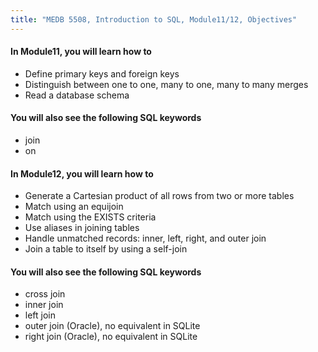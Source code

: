 ```yaml
---
title: "MEDB 5508, Introduction to SQL, Module11/12, Objectives"
---
```


#### In Module11, you will learn how to

+ Define primary keys and foreign keys
+ Distinguish between one to one, many to one, many to many merges
+ Read a database schema

#### You will also see the following SQL keywords

+ join
+ on

#### In Module12, you will learn how to

+ Generate a Cartesian product of all rows from two or more tables
+ Match using an equijoin
+ Match using the EXISTS criteria
+ Use aliases in joining tables
+ Handle unmatched records: inner, left, right, and outer join
+ Join a table to itself by using a self-join

#### You will also see the following SQL keywords

+ cross join
+ inner join
+ left join
+ outer join (Oracle), no equivalent in SQLite
+ right join (Oracle), no equivalent in SQLite
